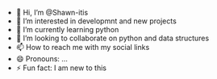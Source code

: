 - 👋 Hi, I’m @Shawn-itis
- 👀 I’m interested in developmnt and new projects
- 🌱 I’m currently learning python
- 💞️ I’m looking to collaborate on python and data structures
- 📫 How to reach me with my social links
- 😄 Pronouns: ...
- ⚡ Fun fact: I am new to this

<!---
Shawn-itis/Shawn-itis is a ✨ special ✨ repository because its `README.md` (this file) appears on your GitHub profile.
You can click the Preview link to take a look at your changes.
--->
